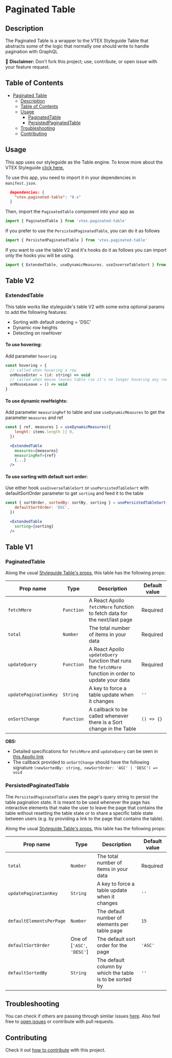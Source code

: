 # Paginated Table

## Description

The Paginated Table is a wrapper to the VTEX Styleguide Table that abstracts some of the logic that normally one should write to handle pagination with GraphQL

:loudspeaker: **Disclaimer:** Don't fork this project; use, contribute, or open issue with your feature request.

## Table of Contents

- [Paginated Table](#paginated-table)
  - [Description](#description)
  - [Table of Contents](#table-of-contents)
  - [Usage](#usage)
    - [PaginatedTable](#paginatedtable)
    - [PersistedPaginatedTable](#persistedpaginatedtable)
  - [Troubleshooting](#troubleshooting)
  - [Contributing](#contributing)

## Usage

This app uses our styleguide as the Table engine. To know more about the VTEX Styleguide [click here.](https://styleguide.vtex.com/)

To use this app, you need to import it in your dependencies in `manifest.json`.

```json
  dependencies: {
    "vtex.paginated-table": "0.x"
  }
```

Then, import the `PaginatedTable` component into your app as

```jsx
import { PaginatedTable } from 'vtex.paginated-table'
```

If you prefer to use the `PersistedPaginatedTable`, you can do it as follows

```jsx
import { PersistedPaginatedTable } from 'vtex.paginated-table'
```

If you want to use the table V2 and it's hooks do it as follows you can import only the hooks you will be using.

```jsx
import { ExtendedTable, useDynamicMeasures, useInverseTableSort } from 'vtex.paginated-table'
```

## Table V2

### ExtendedTable

This table works like styleguide's table V2 with some extra optional params to add the following features:

- Sorting with default ordering = 'DSC'
- Dynamic row heights
- Detecting on rowHover

#### To use hovering:

Add parameter `hovering`

```jsx
const hovering = {
  // called when hovering a row
  onMouseEnter = (id: string) => void
  // called when mouse leaves table (so it's no longer hovering any row)
  onMouseLeave = () => void
}
```

#### To use dynamic rowHeights:

Add parameter `measuringRef` to table and use `useDynamicMeasures` to get the parameter `measures` and ref

```jsx
const { ref, measures } = useDynamicMeasures({
    lenght: items.length || 0,
  })

  <ExtendedTable
    measures={measures}
    measuringRef={ref}
    {...}
  />
```

#### To use sorting with default sort order:

Use either hook `useInverseTableSort` or `usePersistedTableSort` with defaultSortOrder parameter to get `sorting` and feed it to the table

```jsx
const { sortOrder, sortedBy: sortBy, sorting } = usePersistedTableSort({
    defaultSortOrder: 'DSC',
  })

  <ExtendedTable
    sorting={sorting}
  />
```

## Table V1

### PaginatedTable

Along the usual [Styleguide Table's props](https://styleguide.vtex.com/#/Components/Display/Table), this table has the following props:

| Prop name             | Type       | Description                                                                                           | Default value |
| --------------------- | ---------- | ----------------------------------------------------------------------------------------------------- | ------------- |
| `fetchMore`           | `Function` | A React Apollo `fetchMore` function to fetch data for the next/last page                              | Required      |
| `total`               | `Number`   | The total number of items in your data                                                                | Required      |
| `updateQuery`         | `Function` | A React Apollo `updateQuery` function that runs the `fetchMore` function in order to update your data | Required      |
| `updatePaginationKey` | `String`   | A key to force a table update when it changes                                                         | `''`          |
| `onSortChange`        | `Function` | A callback to be called whenever there is a Sort change in the Table                                  | `() => {}`    |

**OBS:**

- Detailed specifications for `fetchMore` and `updateQuery` can be seen in [this Apollo link](https://www.apollographql.com/docs/react/data/pagination/)
- The callback provided to `onSortChange` should have the following signature `(newSortedBy: string, newSortOrder: 'ASC' | 'DESC') => void`

### PersistedPaginatedTable

The `PersistedPaginatedTable` uses the page's query string to persist the table pagination state. It is meant to be used whenever the page has interactive elements that make the user to leave the page that contains the table without resetting the table state or to share a specific table state between users (e.g. by providing a link to the page that contains the table).

Along the usual [Styleguide Table's props](https://styleguide.vtex.com/#/Components/Display/Table), this table has the following props:

| Prop name                | Type                       | Description                                              | Default value |
| ------------------------ | -------------------------- | -------------------------------------------------------- | ------------- |
| `total`                  | `Number`                   | The total number of items in your data                   | Required      |
| `updatePaginationKey`    | `String`                   | A key to force a table update when it changes            | `''`          |
| `defaultElementsPerPage` | `Number`                   | The default number of elements per table page            | `15`          |
| `defaultSortOrder`       | One of [`'ASC'`, `'DESC'`] | The default sort order for the page                      | `'ASC'`       |
| `defaultSortedBy`        | `String`                   | The default column by which the table is to be sorted by | `''`          |

## Troubleshooting

You can check if others are passing through similar issues [here](https://github.com/vtex-apps/paginated-table/issues). Also feel free to [open issues](https://github.com/vtex-apps/paginated-table/issues/new) or contribute with pull requests.

## Contributing

Check it out [how to contribute](https://github.com/vtex-apps/awesome-io#contributing) with this project.
